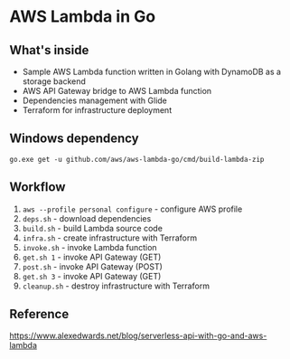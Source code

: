 # AWS Lambda in Go

## What's inside

* Sample AWS Lambda function written in Golang with DynamoDB as a storage backend
* AWS API Gateway bridge to AWS Lambda function
* Dependencies management with Glide
* Terraform for infrastructure deployment

## Windows dependency

```
go.exe get -u github.com/aws/aws-lambda-go/cmd/build-lambda-zip
```

## Workflow

1. `aws --profile personal configure` - configure AWS profile
1. `deps.sh` - download dependencies
1. `build.sh` - build Lambda source code
1. `infra.sh` - create infrastructure with Terraform
1. `invoke.sh` - invoke Lambda function
1. `get.sh 1` - invoke API Gateway (GET)
1. `post.sh` - invoke API Gateway (POST)
1. `get.sh 3` - invoke API Gateway (GET)
1. `cleanup.sh` - destroy infrastructure with Terraform

## Reference

https://www.alexedwards.net/blog/serverless-api-with-go-and-aws-lambda
